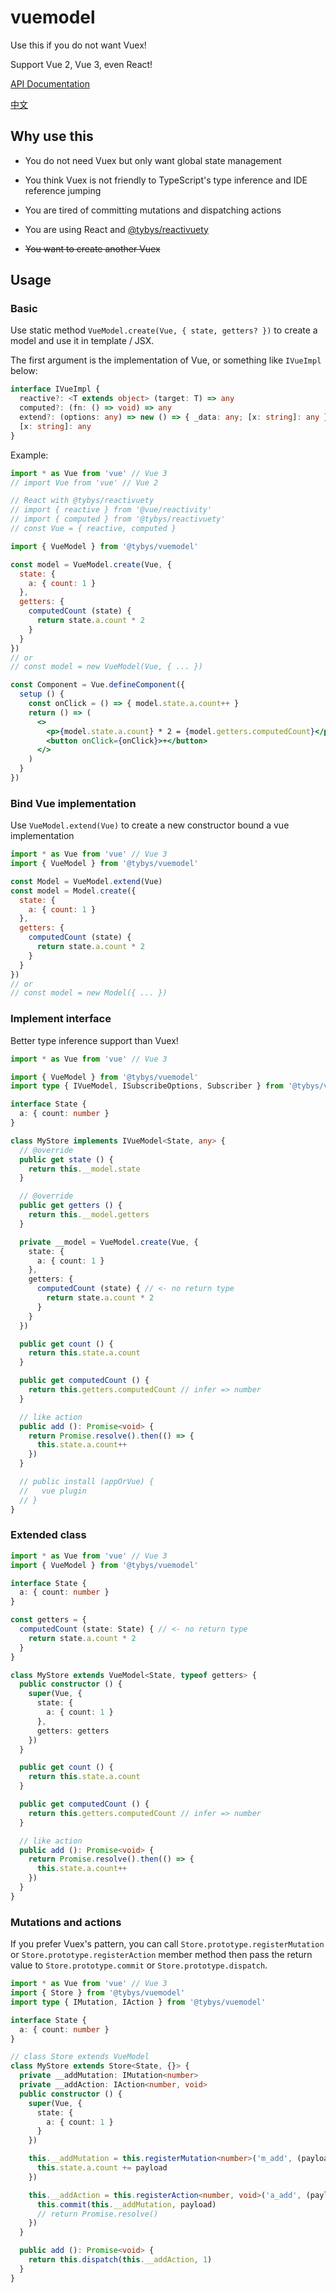 # vuemodel

Use this if you do not want Vuex!

Support Vue 2, Vue 3, even React!

[API Documentation](https://github.com/toyobayashi/vuemodel/blob/main/docs/api/index.md)

[中文](https://github.com/toyobayashi/vuemodel/blob/main/README_CN.md)

## Why use this

* You do not need Vuex but only want global state management

* You think Vuex is not friendly to TypeScript's type inference and IDE reference jumping

* You are tired of committing mutations and dispatching actions

* You are using React and [@tybys/reactivuety](https://github.com/toyobayashi/reactivuety/)

* ~~You want to create another Vuex~~

## Usage

### Basic

Use static method `VueModel.create(Vue, { state, getters? })` to create a model and use it in template / JSX.

The first argument is the implementation of Vue, or something like `IVueImpl` below:

``` ts
interface IVueImpl {
  reactive?: <T extends object> (target: T) => any
  computed?: (fn: () => void) => any
  extend?: (options: any) => new () => { _data: any; [x: string]: any }
  [x: string]: any
}
```

Example:

```jsx
import * as Vue from 'vue' // Vue 3
// import Vue from 'vue' // Vue 2

// React with @tybys/reactivuety
// import { reactive } from '@vue/reactivity'
// import { computed } from '@tybys/reactivuety'
// const Vue = { reactive, computed }

import { VueModel } from '@tybys/vuemodel'

const model = VueModel.create(Vue, {
  state: {
    a: { count: 1 }
  },
  getters: {
    computedCount (state) {
      return state.a.count * 2
    }
  }
})
// or
// const model = new VueModel(Vue, { ... })

const Component = Vue.defineComponent({
  setup () {
    const onClick = () => { model.state.a.count++ }
    return () => (
      <>
        <p>{model.state.a.count} * 2 = {model.getters.computedCount}</p>
        <button onClick={onClick}>+</button>
      </>
    )
  }
})
```

### Bind Vue implementation

Use `VueModel.extend(Vue)` to create a new constructor bound a vue implementation

```js
import * as Vue from 'vue' // Vue 3
import { VueModel } from '@tybys/vuemodel'

const Model = VueModel.extend(Vue)
const model = Model.create({
  state: {
    a: { count: 1 }
  },
  getters: {
    computedCount (state) {
      return state.a.count * 2
    }
  }
})
// or
// const model = new Model({ ... })
```

### Implement interface

Better type inference support than Vuex!

```ts
import * as Vue from 'vue' // Vue 3

import { VueModel } from '@tybys/vuemodel'
import type { IVueModel, ISubscribeOptions, Subscriber } from '@tybys/vuemodel'

interface State {
  a: { count: number }
}

class MyStore implements IVueModel<State, any> {
  // @override
  public get state () {
    return this.__model.state
  }

  // @override
  public get getters () {
    return this.__model.getters
  }

  private __model = VueModel.create(Vue, {
    state: {
      a: { count: 1 }
    },
    getters: {
      computedCount (state) { // <- no return type
        return state.a.count * 2
      }
    }
  })

  public get count () {
    return this.state.a.count
  }

  public get computedCount () { 
    return this.getters.computedCount // infer => number
  }

  // like action
  public add (): Promise<void> {
    return Promise.resolve().then(() => {
      this.state.a.count++
    })
  }

  // public install (appOrVue) {
  //   vue plugin
  // }
}
```

### Extended class

```ts
import * as Vue from 'vue' // Vue 3
import { VueModel } from '@tybys/vuemodel'

interface State {
  a: { count: number }
}

const getters = {
  computedCount (state: State) { // <- no return type
    return state.a.count * 2
  }
}

class MyStore extends VueModel<State, typeof getters> {
  public constructor () {
    super(Vue, {
      state: {
        a: { count: 1 }
      },
      getters: getters
    })
  }

  public get count () {
    return this.state.a.count
  }

  public get computedCount () {
    return this.getters.computedCount // infer => number
  }

  // like action
  public add (): Promise<void> {
    return Promise.resolve().then(() => {
      this.state.a.count++
    })
  }
}
```

### Mutations and actions

If you prefer Vuex's pattern, you can call `Store.prototype.registerMutation` or `Store.prototype.registerAction` member method then pass the return value to `Store.prototype.commit` or `Store.prototype.dispatch`.

```ts
import * as Vue from 'vue' // Vue 3
import { Store } from '@tybys/vuemodel'
import type { IMutation, IAction } from '@tybys/vuemodel'

interface State {
  a: { count: number }
}

// class Store extends VueModel
class MyStore extends Store<State, {}> {
  private __addMutation: IMutation<number>
  private __addAction: IAction<number, void>
  public constructor () {
    super(Vue, {
      state: {
        a: { count: 1 }
      }
    })

    this.__addMutation = this.registerMutation<number>('m_add', (payload: number): void => {
      this.state.a.count += payload
    })

    this.__addAction = this.registerAction<number, void>('a_add', (payload: number): void | Promise<void> => {
      this.commit(this.__addMutation, payload)
      // return Promise.resolve()
    })
  }

  public add (): Promise<void> {
    return this.dispatch(this.__addAction, 1)
  }
}
```
